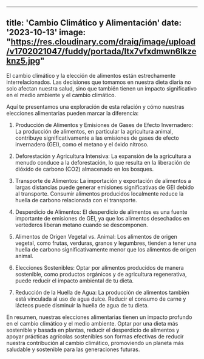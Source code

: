 ---
title: 'Cambio Climático y Alimentación'
date: '2023-10-13'
image: "https://res.cloudinary.com/draig/image/upload/v1702021047/fuddy/portada/ltx7vfxdmwn6lkzeknz5.jpg"
----




El cambio climático y la elección de alimentos están estrechamente interrelacionados. Las decisiones que tomamos en nuestra dieta diaria no solo afectan nuestra salud, sino que también tienen un impacto significativo en el medio ambiente y el cambio climático.

Aquí te presentamos una exploración de esta relación y cómo nuestras elecciones alimentarias pueden marcar la diferencia:

 

1. Producción de Alimentos y Emisiones de Gases de Efecto Invernadero:
La producción de alimentos, en particular la agricultura animal, contribuye significativamente a las emisiones de gases de efecto invernadero (GEI), como el metano y el óxido nitroso.

2. Deforestación y Agricultura Intensiva:
La expansión de la agricultura a menudo conduce a la deforestación, lo que resulta en la liberación de dióxido de carbono (CO2) almacenado en los bosques.

3. Transporte de Alimentos:
La importación y exportación de alimentos a largas distancias puede generar emisiones significativas de GEI debido al transporte.
Consumir alimentos producidos localmente reduce la huella de carbono relacionada con el transporte.

4. Desperdicio de Alimentos:
El desperdicio de alimentos es una fuente importante de emisiones de GEI, ya que los alimentos desechados en vertederos liberan metano cuando se descomponen.
 
5. Alimentos de Origen Vegetal vs. Animal:
Los alimentos de origen vegetal, como frutas, verduras, granos y legumbres, tienden a tener una huella de carbono significativamente menor que los alimentos de origen animal.

6. Elecciones Sostenibles:
Optar por alimentos producidos de manera sostenible, como productos orgánicos y de agricultura regenerativa, puede reducir el impacto ambiental de tu dieta.

7. Reducción de la Huella de Agua:
La producción de alimentos también está vinculada al uso de agua dulce. Reducir el consumo de carne y lácteos puede disminuir la huella de agua de tu dieta.
 
En resumen, nuestras elecciones alimentarias tienen un impacto profundo en el cambio climático y el medio ambiente.
Optar por una dieta más sostenible y basada en plantas, reducir el desperdicio de alimentos y apoyar prácticas agrícolas sostenibles son formas efectivas de reducir nuestra contribución al cambio climático,  promoviendo un planeta más saludable y sostenible para las generaciones futuras.